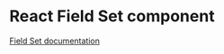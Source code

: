 <!-- @license CC0-1.0 -->

# React Field Set component

[Field Set documentation](../../../css/src/components/field-set/README.md)
